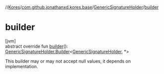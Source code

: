//[Kores](../../../index.md)/[com.github.jonathanxd.kores.base](../index.md)/[GenericSignatureHolder](index.md)/[builder](builder.md)

# builder

[jvm]\
abstract override fun [builder](builder.md)(): [GenericSignatureHolder.Builder](-builder/index.md)<[GenericSignatureHolder](index.md), *>

This builder may or may not accept null values, it depends on implementation.
